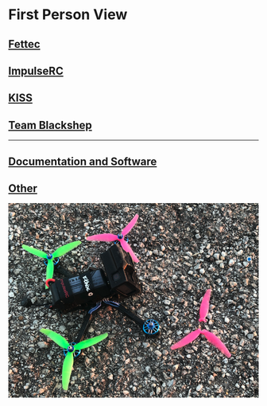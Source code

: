 # First Person View

## [Fettec](fettec.md)
## [ImpulseRC](impulserc.md)
## [KISS](kiss.md)
## [Team Blackshep](team-blacksheep.md)
---
## [Documentation and Software](documentation-software.md)
## [Other](esc-fc-gps.md)

![Exploded Prop Hub](images/exploded-prop-hub.png)

<!--
![](images/kiss-fltctrl.png) 
![](images/fettec.png)
![](images/team-blacksheep.png)
![](images/impulserc.png)
-->